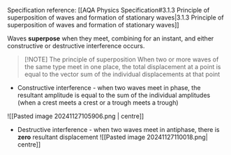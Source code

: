 Specification reference: [[AQA Physics Specification#3.1.3 Principle of superposition of waves and formation of stationary waves|3.1.3 Principle of superposition of waves and formation of stationary waves]]

Waves **superpose** when they meet, combining for an instant, and either constructive or destructive interference occurs.

> [!NOTE] The principle of superposition
> When two or more waves of the same type meet in one place, the total displacement at a point is equal to the vector sum of the individual displacements at that point

- Constructive interference - when two waves meet in phase, the resultant amplitude is equal to the sum of the individual amplitudes (when a crest meets a crest or a trough meets a trough)

![[Pasted image 20241127105906.png | centre]]

- Destructive interference - when two waves meet in antiphase, there is **zero** resultant displacement
![[Pasted image 20241127110018.png| centre]]